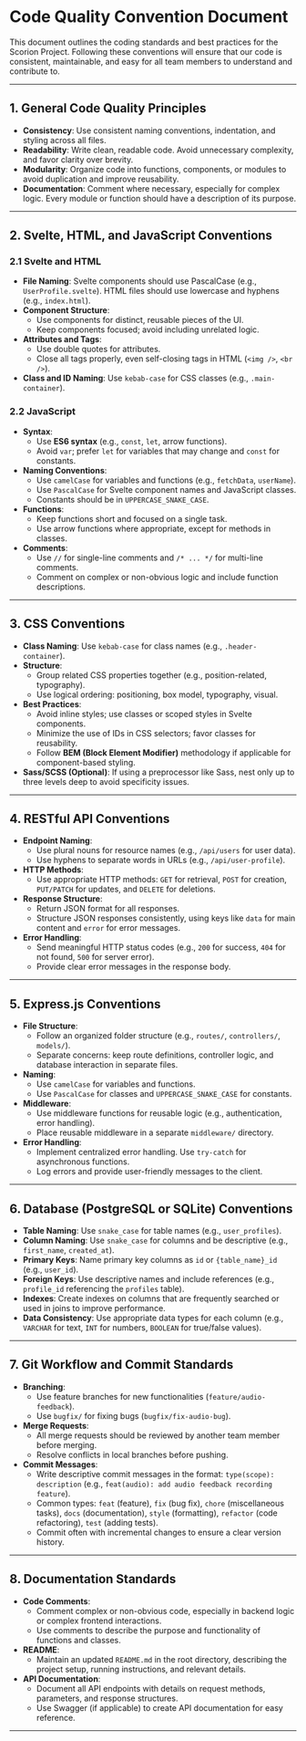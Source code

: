 # Code Quality Convention Document

This document outlines the coding standards and best practices for the Scorion Project. Following these conventions will ensure that our code is consistent, maintainable, and easy for all team members to understand and contribute to.

---

## 1. General Code Quality Principles
- **Consistency**: Use consistent naming conventions, indentation, and styling across all files.
- **Readability**: Write clean, readable code. Avoid unnecessary complexity, and favor clarity over brevity.
- **Modularity**: Organize code into functions, components, or modules to avoid duplication and improve reusability.
- **Documentation**: Comment where necessary, especially for complex logic. Every module or function should have a description of its purpose.

---

## 2. Svelte, HTML, and JavaScript Conventions

### 2.1 Svelte and HTML
- **File Naming**: Svelte components should use PascalCase (e.g., `UserProfile.svelte`). HTML files should use lowercase and hyphens (e.g., `index.html`).
- **Component Structure**:
  - Use components for distinct, reusable pieces of the UI.
  - Keep components focused; avoid including unrelated logic.
- **Attributes and Tags**:
  - Use double quotes for attributes.
  - Close all tags properly, even self-closing tags in HTML (`<img />`, `<br />`).
- **Class and ID Naming**: Use `kebab-case` for CSS classes (e.g., `.main-container`).

### 2.2 JavaScript
- **Syntax**:
  - Use **ES6 syntax** (e.g., `const`, `let`, arrow functions).
  - Avoid `var`; prefer `let` for variables that may change and `const` for constants.
- **Naming Conventions**:
  - Use `camelCase` for variables and functions (e.g., `fetchData`, `userName`).
  - Use `PascalCase` for Svelte component names and JavaScript classes.
  - Constants should be in `UPPERCASE_SNAKE_CASE`.
- **Functions**:
  - Keep functions short and focused on a single task.
  - Use arrow functions where appropriate, except for methods in classes.
- **Comments**:
  - Use `//` for single-line comments and `/* ... */` for multi-line comments.
  - Comment on complex or non-obvious logic and include function descriptions.

---

## 3. CSS Conventions
- **Class Naming**: Use `kebab-case` for class names (e.g., `.header-container`).
- **Structure**:
  - Group related CSS properties together (e.g., position-related, typography).
  - Use logical ordering: positioning, box model, typography, visual.
- **Best Practices**:
  - Avoid inline styles; use classes or scoped styles in Svelte components.
  - Minimize the use of IDs in CSS selectors; favor classes for reusability.
  - Follow **BEM (Block Element Modifier)** methodology if applicable for component-based styling.
- **Sass/SCSS (Optional)**: If using a preprocessor like Sass, nest only up to three levels deep to avoid specificity issues.

---

## 4. RESTful API Conventions
- **Endpoint Naming**:
  - Use plural nouns for resource names (e.g., `/api/users` for user data).
  - Use hyphens to separate words in URLs (e.g., `/api/user-profile`).
- **HTTP Methods**:
  - Use appropriate HTTP methods: `GET` for retrieval, `POST` for creation, `PUT/PATCH` for updates, and `DELETE` for deletions.
- **Response Structure**:
  - Return JSON format for all responses.
  - Structure JSON responses consistently, using keys like `data` for main content and `error` for error messages.
- **Error Handling**:
  - Send meaningful HTTP status codes (e.g., `200` for success, `404` for not found, `500` for server error).
  - Provide clear error messages in the response body.

---

## 5. Express.js Conventions
- **File Structure**:
  - Follow an organized folder structure (e.g., `routes/`, `controllers/`, `models/`).
  - Separate concerns: keep route definitions, controller logic, and database interaction in separate files.
- **Naming**:
  - Use `camelCase` for variables and functions.
  - Use `PascalCase` for classes and `UPPERCASE_SNAKE_CASE` for constants.
- **Middleware**:
  - Use middleware functions for reusable logic (e.g., authentication, error handling).
  - Place reusable middleware in a separate `middleware/` directory.
- **Error Handling**:
  - Implement centralized error handling. Use `try-catch` for asynchronous functions.
  - Log errors and provide user-friendly messages to the client.

---

## 6. Database (PostgreSQL or SQLite) Conventions
- **Table Naming**: Use `snake_case` for table names (e.g., `user_profiles`).
- **Column Naming**: Use `snake_case` for columns and be descriptive (e.g., `first_name`, `created_at`).
- **Primary Keys**: Name primary key columns as `id` or `{table_name}_id` (e.g., `user_id`).
- **Foreign Keys**: Use descriptive names and include references (e.g., `profile_id` referencing the `profiles` table).
- **Indexes**: Create indexes on columns that are frequently searched or used in joins to improve performance.
- **Data Consistency**: Use appropriate data types for each column (e.g., `VARCHAR` for text, `INT` for numbers, `BOOLEAN` for true/false values).

---

## 7. Git Workflow and Commit Standards
- **Branching**:
  - Use feature branches for new functionalities (`feature/audio-feedback`).
  - Use `bugfix/` for fixing bugs (`bugfix/fix-audio-bug`).
- **Merge Requests**:
  - All merge requests should be reviewed by another team member before merging.
  - Resolve conflicts in local branches before pushing.
- **Commit Messages**:
  - Write descriptive commit messages in the format: `type(scope): description` (e.g., `feat(audio): add audio feedback recording feature`).
  - Common types: `feat` (feature), `fix` (bug fix), `chore` (miscellaneous tasks), `docs` (documentation), `style` (formatting), `refactor` (code refactoring), `test` (adding tests).
  - Commit often with incremental changes to ensure a clear version history.

---

## 8. Documentation Standards
- **Code Comments**:
  - Comment complex or non-obvious code, especially in backend logic or complex frontend interactions.
  - Use comments to describe the purpose and functionality of functions and classes.
- **README**:
  - Maintain an updated `README.md` in the root directory, describing the project setup, running instructions, and relevant details.
- **API Documentation**:
  - Document all API endpoints with details on request methods, parameters, and response structures.
  - Use Swagger (if applicable) to create API documentation for easy reference.

---